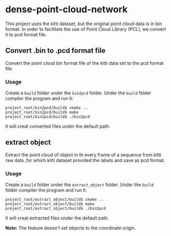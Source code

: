 # dense-point-cloud-network
This project uses the kitti dataset, but the original point cloud data is in bin format.
In order to facilitate the use of Point Cloud Library (PCL), we convert it to pcd format file.

## Convert .bin to .pcd format file
Convert the point cloud bin format file of the kitti data set to the pcd format file.
### Usage
Create a `build` folder under the `bin2pcd` folder.
Under the `build` folder compiler the program and run it:
```shell
project_root/bin2pcd/build$ cmake ..
project_root/bin2pcd/build$ make
project_root/bin2pcd/build$ ./bin2pcd
```
It will creat converted files under the default path.

## extract object
Extract the point cloud of object in th every frame of a sequence from kitti raw data ,for which kitti dataset provided the labels and save as pcd format.
### Usage
Create a `build` folder under the `extract_object` folder.
Under the `build` folder compiler the program and run it:
```shell
project_root/extract_object/build$ cmake ..
project_root/extract_object/build$ make
project_root/extract_object/build$ ./bin2pcd
```
It will creat extracted files under the default path.

**Note:** The feature doesn't set objects to the coordinate origin.
